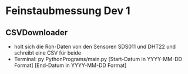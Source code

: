 # Feinstaubmessung Dev 1
## CSVDownloader
* holt sich die Roh-Daten von den Sensoren SDS011 und DHT22 und schreibt eine CSV für beide
* Terminal: py PythonPrograms/main.py [Start-Datum in YYYY-MM-DD Format] [End-Datum in YYYY-MM-DD Format]
